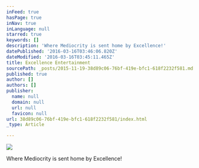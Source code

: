 ```yaml
---
inFeed: true
hasPage: true
inNav: true
inLanguage: null
starred: true
keywords: []
description: 'Where Mediocrity is sent home by Excellence!'
datePublished: '2016-03-16T03:46:06.820Z'
dateModified: '2016-03-16T03:45:11.465Z'
title: Excellence Entertainment
sourcePath: _posts/2015-11-19-38d89c06-76bf-419e-bfc1-618f2232f581.md
published: true
author: []
authors: []
publisher:
  name: null
  domain: null
  url: null
  favicon: null
url: 38d89c06-76bf-419e-bfc1-618f2232f581/index.html
_type: Article

---
```

![](https://the-grid-user-content.s3-us-west-2.amazonaws.com/3c67ff81-e2e3-4fb5-a1b2-1f585917fe8a.jpg)

Where Mediocrity is sent home by Excellence!
